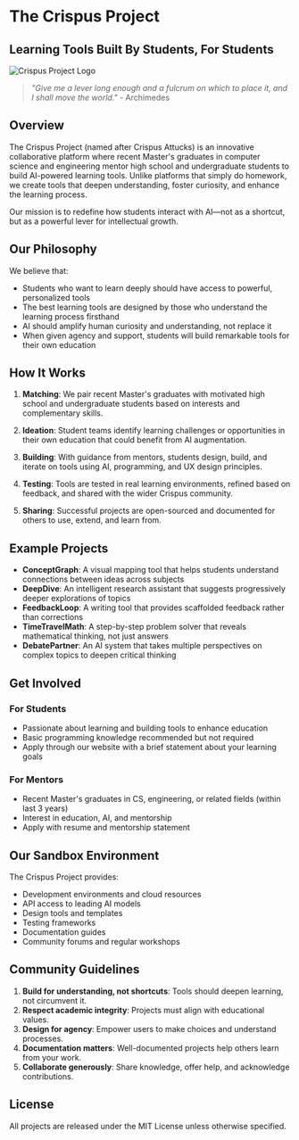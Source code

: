 # The Crispus Project

## Learning Tools Built By Students, For Students

![Crispus Project Logo](logo_placeholder.png)

> *"Give me a lever long enough and a fulcrum on which to place it, and I shall move the world."* - Archimedes

## Overview

The Crispus Project (named after Crispus Attucks) is an innovative collaborative platform where recent Master's graduates in computer science and engineering mentor high school and undergraduate students to build AI-powered learning tools. Unlike platforms that simply do homework, we create tools that deepen understanding, foster curiosity, and enhance the learning process.

Our mission is to redefine how students interact with AI—not as a shortcut, but as a powerful lever for intellectual growth.

## Our Philosophy

We believe that:
- Students who want to learn deeply should have access to powerful, personalized tools
- The best learning tools are designed by those who understand the learning process firsthand
- AI should amplify human curiosity and understanding, not replace it
- When given agency and support, students will build remarkable tools for their own education

## How It Works

1. **Matching**: We pair recent Master's graduates with motivated high school and undergraduate students based on interests and complementary skills.

2. **Ideation**: Student teams identify learning challenges or opportunities in their own education that could benefit from AI augmentation.

3. **Building**: With guidance from mentors, students design, build, and iterate on tools using AI, programming, and UX design principles.

4. **Testing**: Tools are tested in real learning environments, refined based on feedback, and shared with the wider Crispus community.

5. **Sharing**: Successful projects are open-sourced and documented for others to use, extend, and learn from.

## Example Projects

- **ConceptGraph**: A visual mapping tool that helps students understand connections between ideas across subjects
- **DeepDive**: An intelligent research assistant that suggests progressively deeper explorations of topics
- **FeedbackLoop**: A writing tool that provides scaffolded feedback rather than corrections
- **TimeTravelMath**: A step-by-step problem solver that reveals mathematical thinking, not just answers
- **DebatePartner**: An AI system that takes multiple perspectives on complex topics to deepen critical thinking

## Get Involved

### For Students
- Passionate about learning and building tools to enhance education
- Basic programming knowledge recommended but not required
- Apply through our website with a brief statement about your learning goals

### For Mentors
- Recent Master's graduates in CS, engineering, or related fields (within last 3 years)
- Interest in education, AI, and mentorship
- Apply with resume and mentorship statement

## Our Sandbox Environment

The Crispus Project provides:
- Development environments and cloud resources
- API access to leading AI models
- Design tools and templates
- Testing frameworks
- Documentation guides
- Community forums and regular workshops

## Community Guidelines

1. **Build for understanding, not shortcuts**: Tools should deepen learning, not circumvent it.
2. **Respect academic integrity**: Projects must align with educational values.
3. **Design for agency**: Empower users to make choices and understand processes.
4. **Documentation matters**: Well-documented projects help others learn from your work.
5. **Collaborate generously**: Share knowledge, offer help, and acknowledge contributions.


## License
All projects are released under the MIT License unless otherwise specified.
